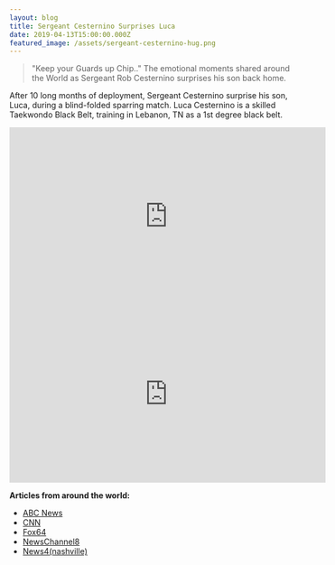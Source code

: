 ```yaml
---
layout: blog
title: Sergeant Cesternino Surprises Luca
date: 2019-04-13T15:00:00.000Z
featured_image: /assets/sergeant-cesternino-hug.png
---
```

> "Keep your Guards up Chip.." The emotional moments shared around the World as Sergeant Rob Cesternino surprises his son back home.

After 10 long months of deployment, Sergeant Cesternino surprise his son, Luca, during a blind-folded sparring match. Luca Cesternino is a skilled Taekwondo Black Belt, training in Lebanon, TN as a 1st degree black belt.

<iframe width="560" height="315" src="https://www.youtube.com/embed/ZOFYKDJVyWQ" frameborder="0" allow="accelerometer; autoplay; encrypted-media; gyroscope; picture-in-picture" allowfullscreen></iframe>

<iframe width="560" height="315" src="https://www.youtube.com/embed/cBzkOWGm80s" frameborder="0" allow="accelerometer; autoplay; encrypted-media; gyroscope; picture-in-picture" allowfullscreen></iframe>

**Articles from around the world:**

* [ABC News](https://abcnews.go.com/US/army-dad-surprises-blindfolded-son-martial-arts-class/story?id=61836898)
* [CNN](https://www.cnn.com/videos/us/2019/03/19/father-son-national-guard-deployment-return-surprise-tennessee-epr-orig.cnn)
* [Fox64](http://www.fox46charlotte.com/news/tennessee-boy-9-shocked-by-surprise-return-of-army-father-in-emotional-video)
* [NewsChannel8](https://www.wfla.com/don-t-miss/watch-military-dad-surprises-son-at-taekwondo/1863027992)
* [News4(nashville)](https://www.wsmv.com/news/cesternino-family-talks-about-life-after-soldier-surprise-video-goes/article_1804e2a2-4cfe-11e9-ad33-2f31ea9e5a3c.html)
